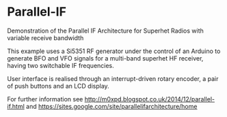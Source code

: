# Parallel-IF
Demonstration of the Parallel IF Architecture for Superhet Radios with variable receive bandwidth

This example uses a Si5351 RF generator under the control of an Arduino to generate BFO and VFO signals for a multi-band superhet HF receiver, having two switchable IF frequencies.

User interface is realised through an interrupt-driven rotary encoder, a pair of push buttons and an LCD display. 

For further information see http://m0xpd.blogspot.co.uk/2014/12/parallel-if.html
and https://sites.google.com/site/parallelifarchitecture/home
